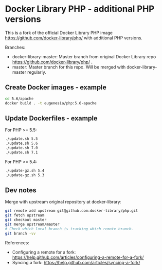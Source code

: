 # Docker Library PHP - additional PHP versions

This is a fork of the official Docker Library PHP image https://github.com/docker-library/php/ with additional PHP versions.

Branches:
* docker-library-master: Master branch from original Docker Library repo https://github.com/docker-library/php/ .
* master: Master branch for this repo. Will be merged with docker-library-master regularly.

## Create Docker images - example

```bash
cd 5.6/apache
docker build . -t eugenesia/php:5.6-apache
```

## Update Dockerfiles - example

For PHP >= 5.5:
```bash
./update.sh 5.5
./update.sh 5.6
./update.sh 7.0
./update.sh 7.1
```

For PHP <= 5.4:
```bash
./update-gz.sh 5.4
./update-gz.sh 5.3
```

## Dev notes

Merge with upstream original repository at docker-library:

```bash
git remote add upstream git@github.com:docker-library/php.git
git fetch upstream
git checkout master
git merge upstream/master
# Check which local branch is tracking which remote branch.
git branch -vv
```

References:
* Configuring a remote for a fork: https://help.github.com/articles/configuring-a-remote-for-a-fork/
* Syncing a fork: https://help.github.com/articles/syncing-a-fork/

